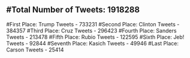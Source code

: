 #Total Number of Tweets: 1918288 
---
#First Place: Trump Tweets - 733231
#Second Place: Clinton Tweets - 384357
#Third Place: Cruz Tweets - 296423
#Fourth Place: Sanders Tweets - 213478
#Fifth Place: Rubio Tweets - 122595
#Sixth Place: Jeb! Tweets - 92844
#Seventh Place: Kasich Tweets - 49946
#Last Place: Carson Tweets - 25414
